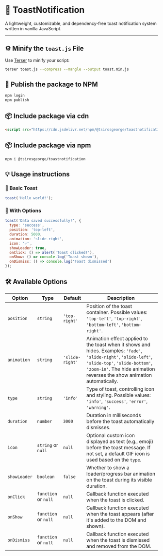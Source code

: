 # 🔔 ToastNotification

A lightweight, customizable, and dependency-free toast notification system written in vanilla JavaScript.

---

## ⚙️ Minify the `toast.js` File

Use [Terser](https://github.com/terser/terser) to minify your script:

```bash
terser toast.js --compress --mangle --output toast.min.js
```

## 🚀 Publish the package to NPM

```bash
npm login
npm publish
```

## 📦 Include package via cdn
```html
<script src="https://cdn.jsdelivr.net/npm/@tsirosgeorge/toastnotification@{LATEST VERSION GOES HERE}/toast.min.js"></script>
```

## 📦 Include package via npm
```bash
npm i @tsirosgeorge/toastnotification
``` 

## 💡 Usage instructions
### 🔹 Basic Toast
```javascript
toast('Hello world!');
```

### 🔸 With Options
```javascript
toast('Data saved successfully!', {
  type: 'success',
  position: 'top-left',
  duration: 5000,
  animation: 'slide-right',
  icon: '✅',
  showLoader: true,
  onClick: () => alert('Toast clicked!'),
  onShow: () => console.log('Toast shown'),
  onDismiss: () => console.log('Toast dismissed')
});
```

## 🛠️ Available Options

| Option       | Type       | Default       | Description                                                                                   |
|--------------|------------|---------------|-----------------------------------------------------------------------------------------------|
| `position`   | `string`   | `'top-right'` | Position of the toast container. Possible values: `'top-left'`, `'top-right'`, `'bottom-left'`, `'bottom-right'`. |
| `animation`  | `string`   | `'slide-right'` | Animation effect applied to the toast when it shows and hides. Examples: `'fade'`, `'slide-right'`, `'slide-left'`, `'slide-top'`, `'slide-bottom'`, `'zoom-in'`. The hide animation reverses the show animation automatically. |
| `type`       | `string`   | `'info'`      | Type of toast, controlling icon and styling. Possible values: `'info'`, `'success'`, `'error'`, `'warning'`. |
| `duration`   | `number`   | `3000`        | Duration in milliseconds before the toast automatically dismisses.                            |
| `icon`       | `string` or `null` | `null` | Optional custom icon displayed as text (e.g., emoji) before the toast message. If not set, a default GIF icon is used based on the `type`. |
| `showLoader` | `boolean`  | `false`       | Whether to show a loader/progress bar animation on the toast during its visible duration.    |
| `onClick`    | `function` or `null` | `null` | Callback function executed when the toast is clicked.                                        |
| `onShow`     | `function` or `null` | `null` | Callback function executed when the toast appears (after it's added to the DOM and shown).   |
| `onDismiss`  | `function` or `null` | `null` | Callback function executed when the toast is dismissed and removed from the DOM.             |